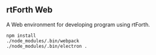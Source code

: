 ## rtForth Web ##
A Web environment for developing program using rtForth.

    npm install
    ./node_modules/.bin/webpack
    ./node_modules/.bin/electron .
